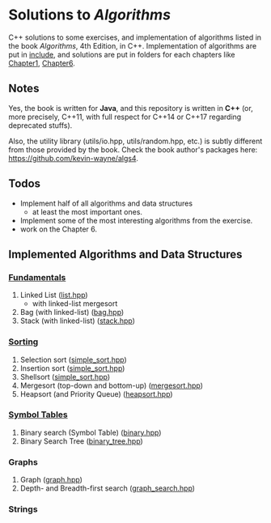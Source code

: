 # Solutions to *Algorithms*

C++ solutions to some exercises, and implementation of algorithms listed in the
book *Algorithms*, 4th Edition, in C++. Implementation of algorithms are put in
[include](include/), and solutions are put in folders for each
chapters like [Chapter1](Chapter1/), [Chapter6](Chapter6/).

## Notes

Yes, the book is written for **Java**, and this repository is written in
**C++** (or, more precisely, C++11, with full respect for C++14 or C++17
regarding deprecated stuffs).

Also, the utility library (utils/io.hpp, utils/random.hpp, etc.) is
subtly different from those provided by the book. Check the book author's
packages here: https://github.com/kevin-wayne/algs4.

## Todos

- Implement half of all algorithms and data structures
  - at least the most important ones.
- Implement some of the most interesting algorithms from the exercise.
- work on the Chapter 6.

## Implemented Algorithms and Data Structures

### [Fundamentals](include/fundamentals/)

1. Linked List ([list.hpp](include/fundamentals/list.hpp))
    - with linked-list mergesort
0. Bag (with linked-list) ([bag.hpp](include/fundamentals/bag.hpp))
0. Stack (with linked-list) ([stack.hpp](include/fundamentals/stack.hpp))

### [Sorting](include/sorting/)

1. Selection sort ([simple_sort.hpp](include/sorting/simple_sort.hpp))
0. Insertion sort ([simple_sort.hpp](include/sorting/simple_sort.hpp))
0. Shellsort ([simple_sort.hpp](include/sorting/simple_sort.hpp))
0. Mergesort (top-down and bottom-up) ([mergesort.hpp](include/sorting/mergesort.hpp))
0. Heapsort (and Priority Queue) ([heapsort.hpp](include/sorting/heapsort.hpp))

### [Symbol Tables](include/symbol_tables/)

1. Binary search (Symbol Table) ([binary.hpp](include/symbol_tables/binary.hpp))
0. Binary Search Tree ([binary_tree.hpp](include/symbol_tables/binary_tree.hpp))

### Graphs

1. Graph ([graph.hpp](include/graphs/graph.hpp))
0. Depth- and Breadth-first search ([graph_search.hpp](include/graphs/graph_search.hpp))

### Strings

<!-- Algorithms and Data Structures : Complete List

-- Chapter 1, basics --
1. Stack (with resizing array)  (todo)
2. Stack (with linked-list)
3. FIFO queue                   (todo)
4. Bag

-- Chapter 2, sort  --
1. Selection sort
2. Insertion sort
3. Shellsort
4. Top-down mergesort
5. Bottom-up mergesort
6. Quicksort (todo)
7. Quicksort with 3-way partitioning (todo)
8. Priority Queue
9. Heapsort

-- Chapter 3, search--
1. Sequential Search Symbol Table (todo)
2. Binary Search Symbol Table
3. Binary Search Tree Symbol Table class
4. Red-black Binary Search Tree Symbol Table class (todo)
    - @NOTE: Implement a complete RBBST if schedule allows.
    - @NOTE: Try to refer to the STL implementation.
5. Separate Chaining Hash Symbol Table (todo)
6. Linear Probing Hash Symbol Table (todo)

-- Chapter 4, graph --
1. Adjacency-list Graph class
2. Depth-first search for paths
3. Breadth-first search for paths
4. Depth-first search for connected components    (todo)
5. Adjacency-list Directed Digraph class          (todo)
6. Reachability / Directed Depth-first search     (todo)
    - Depth-first directed paths                  (todo)
    - Breadth-first directed paths                (todo)
7. Directed cycle       (todo)
8. Depth-first Order    (todo)
9. Topological sort     (todo)
10. Kosaraju strong connected components   (todo)
-- weighted graph --
11. Edge Weighted Graph class     (todo)
    - Edge class                  (todo)
12. Lazy version of Prim's MST    (todo)
13. Eager version of Prim's MST   (todo)
-- weighted directed graph --
14. Edge-weighted Directed Graph class  (todo)
    - Directed Weighted Edge class      (todo)
15. Dijkstra's shortest-path            (todo)
16. Shortest-path in edge-weighted DAG  (todo)
17. Bellman-ford shortest-path          (todo)

-- Chapter 5, strings --
1. Least-significant-digit-first string sort (todo)
2. Most-significant-digit-first string sort (todo)
3. Three-way string quicksort (todo)
-- trie --
4. Trie Symbol Table class (todo)
5. Ternary Search Trie Symbol Table (todo)
-- substring search --
6. Knuth-Morris-Pratt substring search (todo)
    - @NOTE: very hard to understand; worthwhile to implement.
7. Boyer-Moore substring search (todo)
8. Rabin-Karp fingerprint search (todo)
9. Regular expression pattern matching (todo)
-- data compression --
10. Huffman compression (todo)
11. LZW compression and expansion (todo)

## Addition Algorithms List

1. Quick-select (todo; page 346)
0. AVL tree (page 452)
0. kd-tree (http://algs4.cs.princeton.edu/92search/ and http://algs4.cs.princeton.edu/lectures/99GeometricSearch-2x2.pdf)
0. B-tree (page 872)
0. B*-tree (page 924)

end of the list -->
